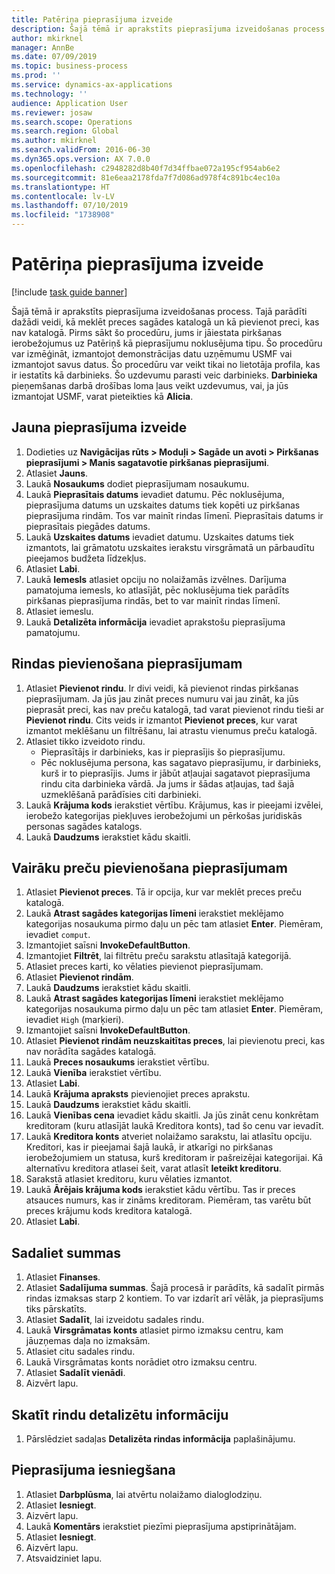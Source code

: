 ```yaml
---
title: Patēriņa pieprasījuma izveide
description: Šajā tēmā ir aprakstīts pieprasījuma izveidošanas process.
author: mkirknel
manager: AnnBe
ms.date: 07/09/2019
ms.topic: business-process
ms.prod: ''
ms.service: dynamics-ax-applications
ms.technology: ''
audience: Application User
ms.reviewer: josaw
ms.search.scope: Operations
ms.search.region: Global
ms.author: mkirknel
ms.search.validFrom: 2016-06-30
ms.dyn365.ops.version: AX 7.0.0
ms.openlocfilehash: c2948282d8b40f7d34ffbae072a195cf954ab6e2
ms.sourcegitcommit: 81e6eaa2178fda7f7d086ad978f4c891bc4ec10a
ms.translationtype: HT
ms.contentlocale: lv-LV
ms.lasthandoff: 07/10/2019
ms.locfileid: "1738908"
---
```

# <a name="create-a-requisition-for-consumption"></a>Patēriņa pieprasījuma izveide

[!include [task guide banner](../../includes/task-guide-banner.md)]

Šajā tēmā ir aprakstīts pieprasījuma izveidošanas process. Tajā parādīti dažādi veidi, kā meklēt preces sagādes katalogā un kā pievienot preci, kas nav katalogā. Pirms sākt šo procedūru, jums ir jāiestata pirkšanas ierobežojumus uz Patēriņš kā pieprasījumu noklusējuma tipu. Šo procedūru var izmēģināt, izmantojot demonstrācijas datu uzņēmumu USMF vai izmantojot savus datus. Šo procedūru var veikt tikai no lietotāja profila, kas ir iestatīts kā darbinieks. Šo uzdevumu parasti veic darbinieks. **Darbinieka** pieņemšanas darbā drošības loma ļaus veikt uzdevumus, vai, ja jūs izmantojat USMF, varat pieteikties kā **Alicia**.


## <a name="create-a-new-requisition"></a>Jauna pieprasījuma izveide
1. Dodieties uz **Navigācijas rūts > Moduļi > Sagāde un avoti > Pirkšanas pieprasījumi > Manis sagatavotie pirkšanas pieprasījumi**.
2. Atlasiet **Jauns**.
3. Laukā **Nosaukums** dodiet pieprasījumam nosaukumu.
4. Laukā **Pieprasītais datums** ievadiet datumu. Pēc noklusējuma, pieprasījuma datums un uzskaites datums tiek kopēti uz pirkšanas pieprasījuma rindām. Tos var mainīt rindas līmenī. Pieprasītais datums ir pieprasītais piegādes datums.  
5. Laukā **Uzskaites datums** ievadiet datumu. Uzskaites datums tiek izmantots, lai grāmatotu uzskaites ierakstu virsgrāmatā un pārbaudītu pieejamos budžeta līdzekļus.  
6. Atlasiet **Labi**.
7. Laukā **Iemesls** atlasiet opciju no nolaižamās izvēlnes. Darījuma pamatojuma iemesls, ko atlasījāt, pēc noklusējuma tiek parādīts pirkšanas pieprasījuma rindās, bet to var mainīt rindas līmenī.  
8. Atlasiet iemeslu.
9. Laukā **Detalizēta informācija** ievadiet aprakstošu pieprasījuma pamatojumu.

## <a name="add-a-line-to-the-requisition"></a>Rindas pievienošana pieprasījumam
1. Atlasiet **Pievienot rindu**. Ir divi veidi, kā pievienot rindas pirkšanas pieprasījumam. Ja jūs jau zināt preces numuru vai jau zināt, ka jūs pieprasāt preci, kas nav preču katalogā, tad varat pievienot rindu tieši ar **Pievienot rindu**. Cits veids ir izmantot **Pievienot preces**, kur varat izmantot meklēšanu un filtrēšanu, lai atrastu vienumus preču katalogā.    
2. Atlasiet tikko izveidoto rindu.
    - Pieprasītājs ir darbinieks, kas ir pieprasījis šo pieprasījumu.   
    - Pēc noklusējuma persona, kas sagatavo pieprasījumu, ir darbinieks, kurš ir to pieprasījis. Jums ir jābūt atļaujai sagatavot pieprasījuma rindu cita darbinieka vārdā. Ja jums ir šādas atļaujas, tad šajā uzmeklēšanā parādīsies citi darbinieki.  
3. Laukā **Krājuma kods** ierakstiet vērtību. Krājumus, kas ir pieejami izvēlei, ierobežo kategorijas piekļuves ierobežojumi un pērkošas juridiskās personas sagādes katalogs.   
4. Laukā **Daudzums** ierakstiet kādu skaitli.

## <a name="add-more-products-to-the-requisition"></a>Vairāku preču pievienošana pieprasījumam
1. Atlasiet **Pievienot preces**. Tā ir opcija, kur var meklēt preces preču katalogā.    
2. Laukā **Atrast sagādes kategorijas līmeni**  ierakstiet meklējamo kategorijas nosaukuma pirmo daļu un pēc tam atlasiet **Enter**. Piemēram, ievadiet `comput`.  
3. Izmantojiet saīsni **InvokeDefaultButton**.
4. Izmantojiet **Filtrēt**, lai filtrētu preču sarakstu atlasītajā kategorijā.
5. Atlasiet preces karti, ko vēlaties pievienot pieprasījumam.
6. Atlasiet **Pievienot rindām**.
7. Laukā **Daudzums** ierakstiet kādu skaitli.
8. Laukā **Atrast sagādes kategorijas līmeni** ierakstiet meklējamo kategorijas nosaukuma pirmo daļu un pēc tam atlasiet **Enter**. Piemēram, ievadiet `High` (marķieri).  
9. Izmantojiet saīsni **InvokeDefaultButton**.
10. Atlasiet **Pievienot rindām neuzskaitītas preces**, lai pievienotu preci, kas nav norādīta sagādes katalogā.
11. Laukā **Preces nosaukums** ierakstiet vērtību.
12. Laukā **Vienība** ierakstiet vērtību.
13. Atlasiet **Labi**.
14. Laukā **Krājuma apraksts** pievienojiet preces aprakstu.
15. Laukā **Daudzums** ierakstiet kādu skaitli.
16. Laukā **Vienības cena** ievadiet kādu skaitli. Ja jūs zināt cenu konkrētam kreditoram (kuru atlasījāt laukā Kreditora konts), tad šo cenu var ievadīt.   
17. Laukā **Kreditora konts** atveriet nolaižamo sarakstu, lai atlasītu opciju. Kreditori, kas ir pieejamai šajā laukā, ir atkarīgi no pirkšanas ierobežojumiem un statusa, kurš kreditoram ir pašreizējai kategorijai. Kā alternatīvu kreditora atlasei šeit, varat atlasīt **Ieteikt kreditoru**.    
18. Sarakstā atlasiet kreditoru, kuru vēlaties izmantot.
19. Laukā **Ārējais krājuma kods** ierakstiet kādu vērtību. Tas ir preces atsauces numurs, kas ir zināms kreditoram. Piemēram, tas varētu būt preces krājumu kods kreditora katalogā.  
20. Atlasiet **Labi**.

## <a name="distribute-amounts"></a>Sadaliet summas
1. Atlasiet **Finanses**.
2. Atlasiet **Sadalījuma summas**. Šajā procesā ir parādīts, kā sadalīt pirmās rindas izmaksas starp 2 kontiem. To var izdarīt arī vēlāk, ja pieprasījums tiks pārskatīts.  
3. Atlasiet **Sadalīt**, lai izveidotu sadales rindu.
4. Laukā **Virsgrāmatas konts** atlasiet pirmo izmaksu centru, kam jāuzņemas daļa no izmaksām.
5. Atlasiet citu sadales rindu.
6. Laukā Virsgrāmatas konts norādiet otro izmaksu centru.
7. Atlasiet **Sadalīt vienādi**.
8. Aizvērt lapu.

## <a name="view-line-details"></a>Skatīt rindu detalizētu informāciju
1. Pārslēdziet sadaļas **Detalizēta rindas informācija** paplašinājumu.

## <a name="submit-the-requisition"></a>Pieprasījuma iesniegšana
1. Atlasiet **Darbplūsma**, lai atvērtu nolaižamo dialoglodziņu.
2. Atlasiet **Iesniegt**.
3. Aizvērt lapu.
4. Laukā **Komentārs** ierakstiet piezīmi pieprasījuma apstiprinātājam.
5. Atlasiet **Iesniegt**.
6. Aizvērt lapu.
7. Atsvaidziniet lapu.

